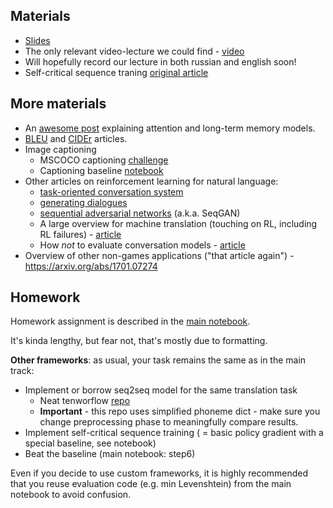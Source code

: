 ## Materials
* [Slides](https://yadi.sk/i/7TkZUDkt3GoPXE)
* The only relevant video-lecture we could find - [video](https://www.youtube.com/watch?v=2tKNpzUvDc4	)
* Will hopefully record our lecture in both russian and english soon!
* Self-critical sequence traning [original article](https://arxiv.org/abs/1612.00563)


## More materials
* An [awesome post](http://distill.pub/2016/augmented-rnns/) explaining attention and long-term memory models.
* [BLEU](http://www.aclweb.org/anthology/P02-1040.pdf) and [CIDEr](https://arxiv.org/pdf/1411.5726.pdf) articles.
* Image captioning
  * MSCOCO captioning [challenge](http://mscoco.org/dataset/#captions-challenge2015)
  * Captioning baseline [notebook](https://github.com/yandexdataschool/HSE_deeplearning/blob/master/week7/captioning_solution_ars.ipynb)
* Other articles on reinforcement learning for natural language: 
  * [task-oriented conversation system](https://arxiv.org/abs/1703.07055)
  * [generating dialogues](https://arxiv.org/abs/1606.01541)
  * [sequential adversarial networks](https://arxiv.org/abs/1609.05473) (a.k.a. SeqGAN)
  * A large overview for machine translation (touching on RL, including RL failures) - [article](https://arxiv.org/abs/1609.08144)
  * How _not_ to evaluate conversation models - [article](https://arxiv.org/abs/1603.08023)
* Overview of other non-games applications ("that article again") - https://arxiv.org/abs/1701.07274

## Homework

Homework assignment is described in the [main notebook](https://github.com/yandexdataschool/Practical_RL/blob/master/week8/8.1_translation_scst.ipynb).

It's kinda lengthy, but fear not, that's mostly due to formatting.

__Other frameworks__: as usual, your task remains the same as in the main track:
- Implement or borrow seq2seq model for the same translation task
  * Neat tenworflow [repo](https://github.com/cmusphinx/g2p-seq2seq)
  * __Important__ - this repo uses simplified phoneme dict - make sure you change preprocessing phase to meaningfully compare results.
- Implement self-critical sequence training ( = basic policy gradient with a special baseline, see notebook)
- Beat the baseline (main notebook: step6)
  
Even if you decide to use custom frameworks, it is highly recommended that you reuse evaluation code (e.g. min Levenshtein) from the main notebook to avoid confusion.

